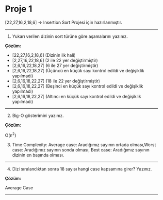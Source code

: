 # Proje 1

[22,27,16,2,18,6] -> Insertion Sort Projesi için hazırlanmıştır.

---

1. Yukarı verilen dizinin sort türüne göre aşamalarını yazınız.

**Çözüm:**

- [22,27,16,2,18,6] (Dizinin ilk hali)
- [2,27,16,22,18,6] (2 ile 22 yer değiştirmiştir)
- [2,6,16,22,18,27] (6 ile 27 yer değiştirmiştir)
- [2,6,16,22,18,27] (Üçüncü en küçük sayı kontrol edildi ve değişiklik yapılmadı)
- [2,6,16,18,22,27] (18 ile 22 yer değiştirmiştir)
- [2,6,16,18,22,27] (Beşinci en küçük sayı kontrol edildi ve değişiklik yapılmadı)
- [2,6,16,18,22,27] (Altıncı en küçük sayı kontrol edildi ve değişiklik yapılmadı)
---
2. Big-O gösterimini yazınız.

**Çözüm:**

O(n<sup>2</sup>)


3. Time Complexity: Average case: Aradığımız sayının ortada olması,Worst case: Aradığımız sayının sonda olması, Best case: Aradığımız sayının dizinin en başında olması.

---

4. Dizi sıralandıktan sonra 18 sayısı hangi case kapsamına girer? Yazınız.

**Çözüm:**

Average Case

---


